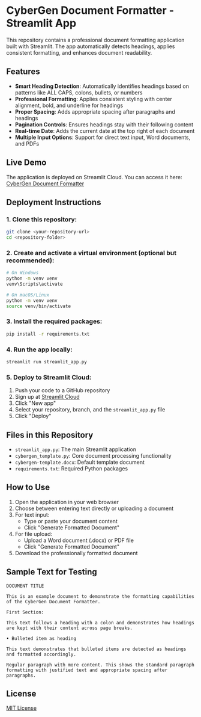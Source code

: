 # CyberGen Document Formatter - Streamlit App

This repository contains a professional document formatting application built with Streamlit. The app automatically detects headings, applies consistent formatting, and enhances document readability.

## Features

- **Smart Heading Detection**: Automatically identifies headings based on patterns like ALL CAPS, colons, bullets, or numbers
- **Professional Formatting**: Applies consistent styling with center alignment, bold, and underline for headings
- **Proper Spacing**: Adds appropriate spacing after paragraphs and headings
- **Pagination Controls**: Ensures headings stay with their following content
- **Real-time Date**: Adds the current date at the top right of each document
- **Multiple Input Options**: Support for direct text input, Word documents, and PDFs

## Live Demo

The application is deployed on Streamlit Cloud. You can access it here:
[CyberGen Document Formatter](https://cybergen-document-formatter.streamlit.app)

## Deployment Instructions

### 1. Clone this repository:
```bash
git clone <your-repository-url>
cd <repository-folder>
```

### 2. Create and activate a virtual environment (optional but recommended):
```bash
# On Windows
python -m venv venv
venv\Scripts\activate

# On macOS/Linux
python -m venv venv
source venv/bin/activate
```

### 3. Install the required packages:
```bash
pip install -r requirements.txt
```

### 4. Run the app locally:
```bash
streamlit run streamlit_app.py
```

### 5. Deploy to Streamlit Cloud:

1. Push your code to a GitHub repository
2. Sign up at [Streamlit Cloud](https://streamlit.io/cloud)
3. Click "New app"
4. Select your repository, branch, and the `streamlit_app.py` file
5. Click "Deploy"

## Files in this Repository

- `streamlit_app.py`: The main Streamlit application
- `cybergen_template.py`: Core document processing functionality
- `cybergen-template.docx`: Default template document
- `requirements.txt`: Required Python packages

## How to Use

1. Open the application in your web browser
2. Choose between entering text directly or uploading a document
3. For text input:
   - Type or paste your document content
   - Click "Generate Formatted Document"
4. For file upload:
   - Upload a Word document (.docx) or PDF file
   - Click "Generate Formatted Document"
5. Download the professionally formatted document

## Sample Text for Testing

```
DOCUMENT TITLE

This is an example document to demonstrate the formatting capabilities
of the CyberGen Document Formatter.

First Section:

This text follows a heading with a colon and demonstrates how headings
are kept with their content across page breaks.

• Bulleted item as heading

This text demonstrates that bulleted items are detected as headings
and formatted accordingly.

Regular paragraph with more content. This shows the standard paragraph
formatting with justified text and appropriate spacing after paragraphs.
```

## License

[MIT License](LICENSE) 